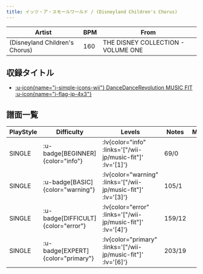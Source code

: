 ```yaml
---
title: イッツ・ア・スモールワールド / (Disneyland Children's Chorus)
---
```


|Artist|BPM|From|
|------|---|----|
|(Disneyland Children's Chorus)|160|THE DISNEY COLLECTION - VOLUME ONE|

## 収録タイトル

- [ :u-icon{name="i-simple-icons-wii"} DanceDanceRevolution MUSIC FIT :u-icon{name="i-flag-jp-4x3"} ](/wii-jp/music-fit)

## 譜面一覧

|PlayStyle|Difficulty|Levels|Notes|Movie|
|---------|----------|------|-----|-----|
|SINGLE| :u-badge[BEGINNER]{color="info"} | :lv{color="info" :links='["/wii-jp/music-fit"]' :lv='[1]'} |69/0||
|SINGLE| :u-badge[BASIC]{color="warning"} | :lv{color="warning" :links='["/wii-jp/music-fit"]' :lv='[3]'} |105/1||
|SINGLE| :u-badge[DIFFICULT]{color="error"} | :lv{color="error" :links='["/wii-jp/music-fit"]' :lv='[4]'} |159/12||
|SINGLE| :u-badge[EXPERT]{color="primary"} | :lv{color="primary" :links='["/wii-jp/music-fit"]' :lv='[6]'} |203/19||
